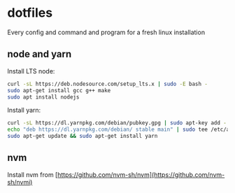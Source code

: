 # dotfiles
Every config and command and program for a fresh linux installation


## node and yarn

Install LTS node:

```bash
curl -sL https://deb.nodesource.com/setup_lts.x | sudo -E bash -
sudo apt-get install gcc g++ make
sudo apt install nodejs
```

Install yarn:

```bash
curl -sL https://dl.yarnpkg.com/debian/pubkey.gpg | sudo apt-key add -
echo "deb https://dl.yarnpkg.com/debian/ stable main" | sudo tee /etc/apt/sources.list.d/yarn.list
sudo apt-get update && sudo apt-get install yarn
```

## nvm

Install nvm from [https://github.com/nvm-sh/nvm](https://github.com/nvm-sh/nvmi)
